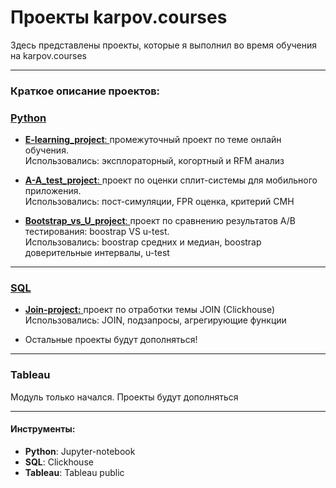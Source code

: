 # Проекты karpov.courses
Здесь представлены проекты, которые я выполнил во время обучения на karpov.courses

--- 

### Краткое описание проектов:

### <a href="https://github.com/vladank99/Karpov.courses_projects/tree/main/Python"> Python </a>

- <a href="https://github.com/vladank99/Karpov.courses_projects/tree/main/Python/E-learning_project"> **E-learning_project**: </a>промежуточный проект по теме онлайн обучения.   
      Использовались: эксплораторный, когортный и RFM анализ
      
      
- <a href="https://github.com/vladank99/Karpov.courses_projects/tree/main/Python/A-A_test_project"> **A-A_test_project**: </a>проект по оценки сплит-системы для мобильного приложения.  
      Использовались: пост-симуляции, FPR оценка, критерий CMH
      
- <a href="https://github.com/vladank99/Karpov.courses_projects/tree/main/Python/Bootstrap_vs_U_project"> **Bootstrap_vs_U_project**: </a>проект по сравнению результатов А/B тестирования: boostrap VS u-test.  
      Использовались: boostrap средних и медиан, boostrap доверительные интервалы, u-test
      
---

### <a href="https://github.com/vladank99/Karpov.courses_projects/tree/main/SQL"> SQL </a>

- <a href="https://github.com/vladank99/Karpov.courses_projects/tree/main/SQL/Join_project"> **Join-project:** </a> проект по отработки темы JOIN (Clickhouse)    
    Использовались: JOIN, подзапросы, агрегирующие функции
    
- Остальные проекты будут дополняться!


---

### Tableau

Модуль только начался. Проекты будут дополняться

---


#### Инструменты:

- **Python**: Jupyter-notebook 
- **SQL**: Clickhouse
- **Tableau**: Tableau public

